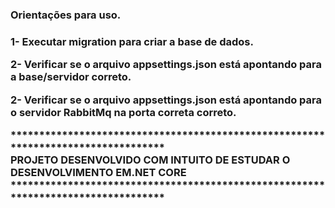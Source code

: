 <h3>Orientações para uso.<h3>

<p>1- Executar migration para criar a base de dados. </p>
<p>2- Verificar se o arquivo appsettings.json está apontando para a base/servidor correto.</p>
<p>2- Verificar se o arquivo appsettings.json está apontando para o servidor RabbitMq na porta correta correto.</p>
<p>
**********************************************************************************<br>
PROJETO DESENVOLVIDO COM INTUITO DE ESTUDAR O DESENVOLVIMENTO EM.NET CORE<br>
**********************************************************************************<br>
</p>
